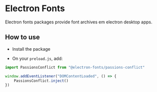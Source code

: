 # Electron Fonts

Electron fonts packages provide font archives em electron desktop apps.

## How to use

* Install the package

* On your `preload.js`, add:

```ts
import PassionsConflict from "@electron-fonts/passions-conflict"

window.addEventListener("DOMContentLoaded", () => {
    PassionsConflict.inject()
})
```